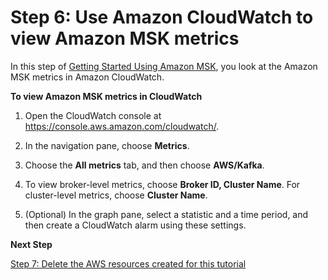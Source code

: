 # Step 6: Use Amazon CloudWatch to view Amazon MSK metrics<a name="view-metrics"></a>

In this step of [Getting Started Using Amazon MSK](getting-started.md), you look at the Amazon MSK metrics in Amazon CloudWatch\.

**To view Amazon MSK metrics in CloudWatch**

1. Open the CloudWatch console at [https://console\.aws\.amazon\.com/cloudwatch/](https://console.aws.amazon.com/cloudwatch/)\.

1. In the navigation pane, choose **Metrics**\.

1. Choose the **All metrics** tab, and then choose **AWS/Kafka**\.

1. To view broker\-level metrics, choose **Broker ID, Cluster Name**\. For cluster\-level metrics, choose **Cluster Name**\.

1. \(Optional\) In the graph pane, select a statistic and a time period, and then create a CloudWatch alarm using these settings\.

**Next Step**

[Step 7: Delete the AWS resources created for this tutorial](delete-cluster.md)